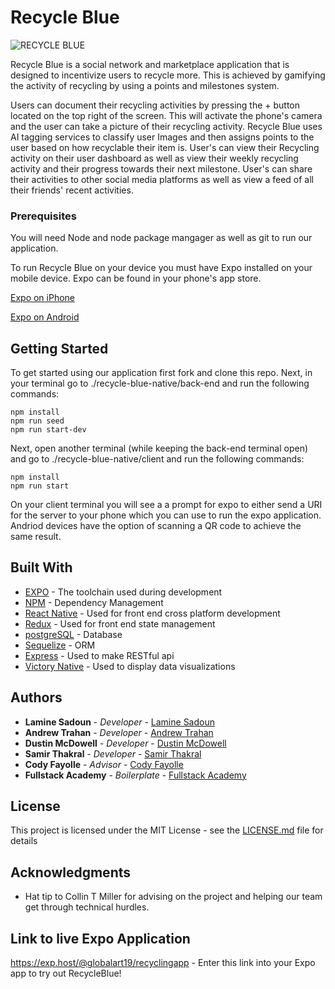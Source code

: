 # Recycle Blue

![RECYCLE BLUE](https://i.imgur.com/OvnLvTn.png)

Recycle Blue is a social network and marketplace application that is designed to incentivize users to recycle more.
This is achieved by gamifying the activity of recycling by using a points and milestones system.

Users can document their recycling activities by pressing the + button located on the top right of the screen.
This will activate the phone's camera and the user can take a picture of their recycling activity.
Recycle Blue uses AI tagging services to classify user Images and then assigns points to the user based on how recyclable their item is.  User's can view their Recycling activity on their user dashboard as well as view their weekly recycling activity and their progress towards their next milestone. User's can share their activities to other social media platforms as well as view a feed of all their friends' recent activities.


### Prerequisites

You will need Node and node package mangager as well as git to run our application. 

To run Recycle Blue on your device you must have Expo installed on your mobile device. Expo can be found in your phone's app store. 

[ Expo on iPhone ](https://itunes.apple.com/us/app/expo-client/id982107779?mt=8)

[ Expo on Android ](https://play.google.com/store/apps/details?id=host.exp.exponent&hl=en_US)


## Getting Started

To get started using our application first fork and clone this repo.
Next, in your terminal go to ./recycle-blue-native/back-end and run the following commands:

```
npm install
npm run seed
npm run start-dev

```

Next, open another terminal (while keeping the back-end terminal open) and go to ./recycle-blue-native/client and run the following commands:

```
npm install
npm run start

```

On your client terminal you will see a a prompt for expo to either send  a URI for the server to your phone which you can use to run the expo application. Andriod devices have the option of scanning a QR code to achieve the same result.


## Built With

* [EXPO](https://expo.io/) - The toolchain used during development
* [NPM](https://www.npmjs.com/) - Dependency Management
* [React Native](https://facebook.github.io/react-native/) - Used for front end cross platform development
* [Redux](https://redux.js.org/) - Used for front end state management
* [postgreSQL](https://redux.js.org/) - Database
* [Sequelize](https://redux.js.org/) - ORM 
* [Express](https://redux.js.org/) - Used to make RESTful api
* [Victory Native](https://redux.js.org/) - Used to display data visualizations


## Authors

* **Lamine Sadoun** - *Developer* - [Lamine Sadoun](https://github.com/Tiny-Sheep)
* **Andrew Trahan** - *Developer* - [Andrew Trahan](https://github.com/globalART19)
* **Dustin McDowell** - *Developer* - [Dustin McDowell](https://github.com/dusmcd)
* **Samir Thakral** - *Developer* - [Samir Thakral](https://github.com/samirthakral)
* **Cody Fayolle** - *Advisor* - [Cody Fayolle](https://github.com/samirthakral)
* **Fullstack Academy** - *Boilerplate* - [Fullstack Academy](https://github.com/FullstackAcademy)





## License

This project is licensed under the MIT License - see the [LICENSE.md](LICENSE.md) file for details

## Acknowledgments

* Hat tip to Collin T Miller for advising on the project and helping our team get through technical hurdles.

## Link to live Expo Application

https://exp.host/@globalart19/recyclingapp - Enter this link into your Expo app to try out RecycleBlue!

